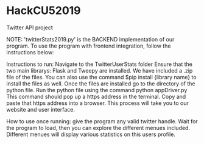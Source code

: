 # HackCU52019
Twitter API project

NOTE: 'twitterStats2019.py' is the BACKEND implementation of our program. To use the program with frontend integration, follow the instructions below:

Instructions to run:
  Navigate to the TwitterUserStats folder
  Ensure that the two main librarys: Flask and Tweepy are installed. We have included a .zip file of the files. You can also use the command $pip install {library name} to install the files as well.
  Once the files are installed go to the directory of the python file.
  Run the python file using the command python appDriver.py
  This command should pop up a https address in the terminal. Copy and paste that https address into a browser.
  This process will take you to our website and user interface.


How to use once running:
  give the program any valid twitter handle. Wait for the program to load, then you can explore the different menues included. Different menues will display various statistics on this users profile.
